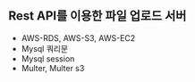 ## Rest API를 이용한 파일 업로드 서버

- AWS-RDS, AWS-S3, AWS-EC2
- Mysql 쿼리문
- Mysql session
- Multer, Multer s3
